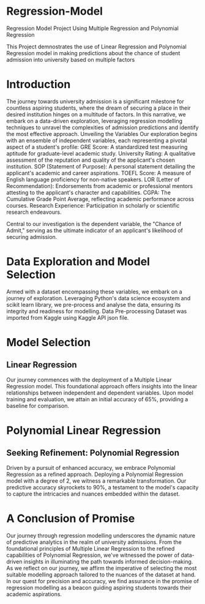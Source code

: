 # Regression-Model
Regression Model Project Using Multiple Regression and Polynomial Regression

This Project demnostrates the use of Linear Regression and Polynomial Regression model in making predictions about the chance of student admission into university based on multiple factors

# Introduction
The journey towards university admission is a significant milestone for countless aspiring students, where the dream of securing a place in their desired institution hinges on a multitude of factors. In this narrative, we embark on a data-driven exploration, leveraging regression modelling techniques to unravel the complexities of admission predictions and identify the most effective approach.
Unveiling the Variables
Our exploration begins with an ensemble of independent variables, each representing a pivotal aspect of a student's profile:
GRE Score: A standardized test measuring aptitude for graduate-level academic study.
University Rating: A qualitative assessment of the reputation and quality of the applicant's chosen institution.
SOP (Statement of Purpose): A personal statement detailing the applicant's academic and career aspirations.
TOEFL Score: A measure of English language proficiency for non-native speakers.
LOR (Letter of Recommendation): Endorsements from academic or professional mentors attesting to the applicant's character and capabilities.
CGPA: The Cumulative Grade Point Average, reflecting academic performance across courses.
Research Experience: Participation in scholarly or scientific research endeavours.

Central to our investigation is the dependent variable, the "Chance of Admit," serving as the ultimate indicator of an applicant's likelihood of securing admission.

# Data Exploration and Model Selection
Armed with a dataset encompassing these variables, we embark on a journey of exploration. Leveraging Python's data science ecosystem and scikit learn library, we pre-process and analyse the data, ensuring its integrity and readiness for modelling.
Data Pre-processing
Dataset was imported from Kaggle using Kaggle API json file.

# Model Selection
## Linear Regression
Our journey commences with the deployment of a Multiple Linear Regression model. This foundational approach offers insights into the linear relationships between independent and dependent variables. Upon model training and evaluation, we attain an initial accuracy of 65%, providing a baseline for comparison.


# Polynomial Linear Regression
## Seeking Refinement: Polynomial Regression
Driven by a pursuit of enhanced accuracy, we embrace Polynomial Regression as a refined approach.
Deploying a Polynomial Regression model with a degree of 2, we witness a remarkable transformation. Our predictive accuracy skyrockets to 90%, a testament to the model's capacity to capture the intricacies and nuances embedded within the dataset.

# A Conclusion of Promise
Our journey through regression modelling underscores the dynamic nature of predictive analytics in the realm of university admissions. From the foundational principles of Multiple Linear Regression to the refined capabilities of Polynomial Regression, we've witnessed the power of data-driven insights in illuminating the path towards informed decision-making.
As we reflect on our journey, we affirm the imperative of selecting the most suitable modelling approach tailored to the nuances of the dataset at hand. In our quest for precision and accuracy, we find assurance in the promise of regression modelling as a beacon guiding aspiring students towards their academic aspirations.
